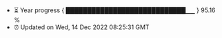 - ⏳ Year progress { ████████████████████████████▁▁ } 95.16 %
- ⏰ Updated on Wed, 14 Dec 2022 08:25:31 GMT

